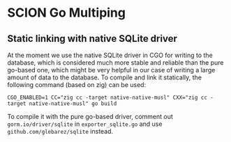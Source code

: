 # SCION Go Multiping

## Static linking with native SQLite driver
At the moment we use the native SQLite driver in CGO for writing to the database, which is considered much more stable and reliable than the pure go-based one, which might be very helpful in our case of writing a large amount of data to the database. To compile and link it statically, the following command (based on zig) can be used: 

```
CGO_ENABLED=1 CC="zig cc -target native-native-musl" CXX="zig cc -target native-native-musl" go build
```

To compile it with the pure go-based driver, comment out `gorm.io/driver/sqlite` in `exporter_sqlite.go` and use `github.com/glebarez/sqlite` instead.
